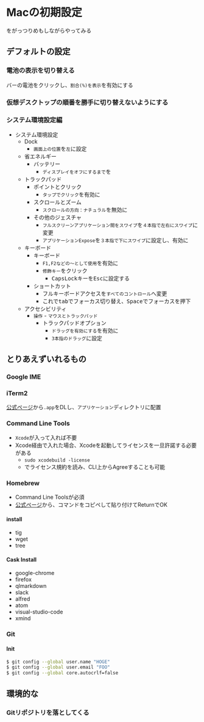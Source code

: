 # Macの初期設定
をがっつりめもしながらやってみる
## デフォルトの設定
### 電池の表示を切り替える
バーの電池をクリックし、`割合(%)を表示`を有効にする
### 仮想デスクトップの順番を勝手に切り替えないようにする

### システム環境設定編
- システム環境設定
	+ Dock
		* `画面上の位置`を`左`に設定
	+ 省エネルギー
		* バッテリー
			- `ディスプレイをオフにするまで`を
	+ トラックパッド
		* ポイントとクリック
			- `タップでクリック`を有効に
		* スクロールとズーム
			- `スクロールの方向：ナチュラル`を無効に
		* その他のジェスチャ
			- `フルスクリーンアプリケーション間をスワイプ`を`４本指で左右にスワイプ`に変更
			- `アプリケーションExpose`を`３本指で下にスワイプ`に設定し、有効に
	+ キーボード
		* キーボード
			- `F1,F2などの〜として使用`を有効に
			- `修飾キー`をクリック
				+ <kbd>CapsLock</kbd>キーを<kbd>Esc</kbd>に設定する
		* ショートカット
		 	- フルキーボードアクセスを`すべてのコントロール`へ変更
			- これで<kbd>tab</kbd>でフォーカス切り替え、<kbd>Space</kbd>でフォーカスを押下		
	+ アクセシビリティ
		* `操作` - `マウスとトラックパッド`
			- トラックパッドオプション
				+ `ドラッグを有効にする`を有効に
				+ `3本指のドラッグ`に設定


## とりあえずいれるもの
### Google IME
### iTerm2
[公式ページ](https://www.iterm2.com/downloads.html)から`.app`をDLし、`アプリケーション`ディレクトリに配置

### Command Line Tools
- `Xcode`が入って入れば不要
- Xcode経由で入れた場合、Xcodeを起動してライセンスを一旦許諾する必要がある
	+ `sudo xcodebuild -license`
	+ でライセンス規約を読み、CLI上からAgreeすることも可能

### Homebrew
- Command Line Toolsが必須
- [公式ページ](https://brew.sh/index_ja.html)から、コマンドをコピペして貼り付けてReturnでOK

#### install
- tig
- wget
- tree

#### Cask Install
- google-chrome
- firefox
- qlmarkdown
- slack
- alfred
- atom
- visual-studio-code
- xmind

### Git
#### Init
```bash
$ git config --global user.name "HOGE"
$ git config --global user.email "FOO"
$ git config --global core.autocrlf=false
```


## 環境的な
### Gitリポジトリを落としてくる
